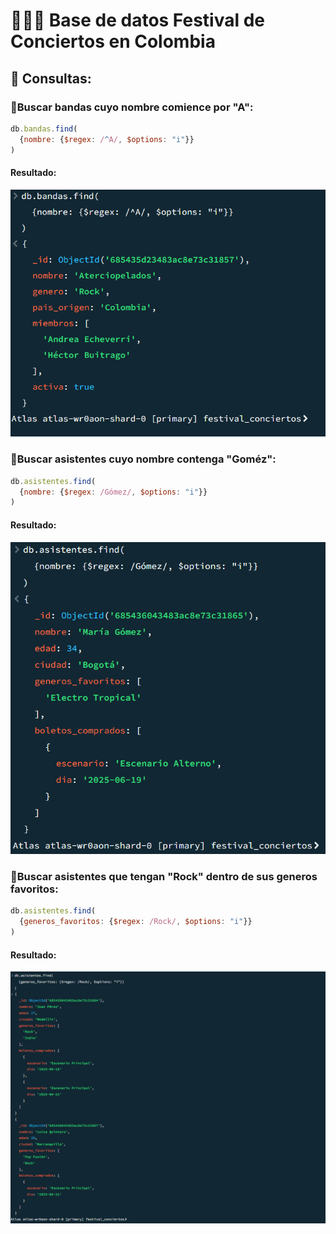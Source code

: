 # 🎤👨‍🎤 Base de datos Festival de Conciertos en Colombia

## 🍃 Consultas:

### 📑Buscar bandas cuyo nombre comience por "A":
```js
db.bandas.find(
  {nombre: {$regex: /^A/, $options: "i"}}
)

```
#### Resultado:
![evidencia](evidencias/Captura%20de%20pantalla%202025-06-19%20111955.png)


### 📑Buscar asistentes cuyo nombre contenga "Goméz":
```js
db.asistentes.find(
  {nombre: {$regex: /Gómez/, $options: "i"}}
)

```
#### Resultado:
![evidencia](evidencias/Captura%20de%20pantalla%202025-06-19%20112459.png)


### 📑Buscar asistentes que tengan "Rock" dentro de sus generos favoritos:
```js
db.asistentes.find(
  {generos_favoritos: {$regex: /Rock/, $options: "i"}}
)

```
#### Resultado:
![evidencia](evidencias/Captura%20de%20pantalla%202025-06-19%20112910.png)


